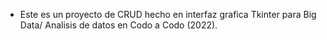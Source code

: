 * Este es un proyecto de CRUD hecho en interfaz grafica Tkinter para Big Data/ Analisis de datos en Codo a Codo (2022).
